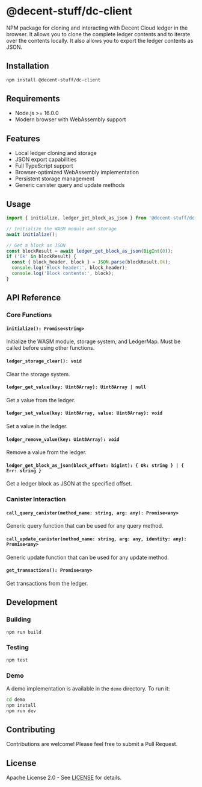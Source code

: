 # @decent-stuff/dc-client

NPM package for cloning and interacting with Decent Cloud ledger in the browser. It allows you to clone the complete ledger contents and to iterate over the contents locally. It also allows you to export the ledger contents as JSON.

## Installation

```bash
npm install @decent-stuff/dc-client
```

## Requirements

- Node.js >= 16.0.0
- Modern browser with WebAssembly support

## Features

- Local ledger cloning and storage
- JSON export capabilities
- Full TypeScript support
- Browser-optimized WebAssembly implementation
- Persistent storage management
- Generic canister query and update methods

## Usage

```javascript
import { initialize, ledger_get_block_as_json } from '@decent-stuff/dc-client';

// Initialize the WASM module and storage
await initialize();

// Get a block as JSON
const blockResult = await ledger_get_block_as_json(BigInt(0));
if ('Ok' in blockResult) {
  const { block_header, block } = JSON.parse(blockResult.Ok);
  console.log('Block header:', block_header);
  console.log('Block contents:', block);
}
```

## API Reference

### Core Functions

#### `initialize(): Promise<string>`

Initialize the WASM module, storage system, and LedgerMap. Must be called before using other functions.

#### `ledger_storage_clear(): void`

Clear the storage system.

#### `ledger_get_value(key: Uint8Array): Uint8Array | null`

Get a value from the ledger.

#### `ledger_set_value(key: Uint8Array, value: Uint8Array): void`

Set a value in the ledger.

#### `ledger_remove_value(key: Uint8Array): void`

Remove a value from the ledger.

#### `ledger_get_block_as_json(block_offset: bigint): { Ok: string } | { Err: string }`

Get a ledger block as JSON at the specified offset.

### Canister Interaction

#### `call_query_canister(method_name: string, arg: any): Promise<any>`

Generic query function that can be used for any query method.

#### `call_update_canister(method_name: string, arg: any, identity: any): Promise<any>`

Generic update function that can be used for any update method.

#### `get_transactions(): Promise<any>`

Get transactions from the ledger.

## Development

### Building

```bash
npm run build
```

### Testing

```bash
npm test
```

### Demo

A demo implementation is available in the `demo` directory. To run it:

```bash
cd demo
npm install
npm run dev
```

## Contributing

Contributions are welcome! Please feel free to submit a Pull Request.

## License

Apache License 2.0 - See [LICENSE](LICENSE) for details.
